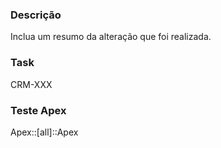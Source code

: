 ### Descrição

Inclua um resumo da alteração que foi realizada.

### Task

CRM-XXX

### Teste Apex

Apex::[all]::Apex
